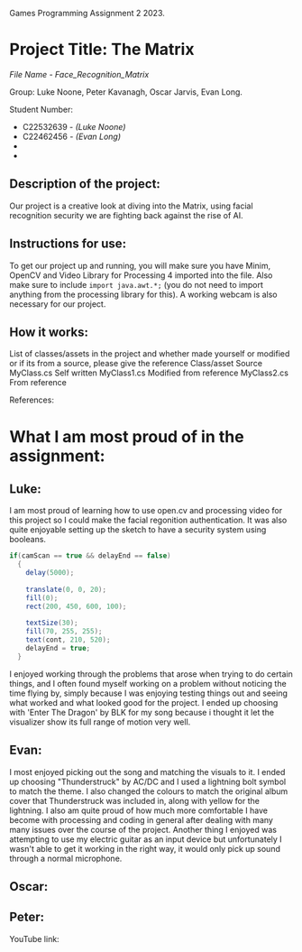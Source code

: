 Games Programming Assignment 2 2023. 

# Project Title: The Matrix
*File Name - Face_Recognition_Matrix*

Group: Luke Noone, Peter Kavanagh, Oscar Jarvis, Evan Long.

Student Number: 
- C22532639 - *(Luke Noone)*
- C22462456 - *(Evan Long)*
- 
- 

## Description of the project:
Our project is a creative look at diving into the Matrix, using facial recognition security we are fighting back against the rise of AI. 

## Instructions for use:
To get our project up and running, you will make sure you have Minim, OpenCV and Video Library for Processing 4 imported into the file. Also make sure to include ```import java.awt.*;``` (you do not need to import anything from the processing library for this). A working webcam is also necessary for our project. 

## How it works:

List of classes/assets in the project and whether made yourself or modified or if its from a source, please give the reference
Class/asset	Source
MyClass.cs	Self written
MyClass1.cs	Modified from reference
MyClass2.cs	From reference


References:

# What I am most proud of in the assignment:
## Luke:
I am most proud of learning how to use open.cv and processing video for this project so I could make the facial regonition authentication. 
It was also quite enjoyable setting up the sketch to have a security system using booleans.
```Java
if(camScan == true && delayEnd == false)
  {
    delay(5000);
    
    translate(0, 0, 20);
    fill(0);
    rect(200, 450, 600, 100);
    
    textSize(30);
    fill(70, 255, 255);
    text(cont, 210, 520);
    delayEnd = true;
  }
```
I enjoyed working through the problems that arose when trying to do certain things, and I often found myself working on a problem without noticing the time flying by, simply because I was enjoying testing things out and seeing what worked and what looked good for the project.
I ended up choosing with 'Enter The Dragon' by BLK for my song because i thought it let the visualizer show its full range of motion very well.

## Evan:
  I most enjoyed picking out the song and matching the visuals to it. I ended up choosing "Thunderstruck" by AC/DC and I used a lightning bolt symbol to match the theme. I also changed the colours to match the original album cover that Thunderstruck was included in, along with yellow for the lightning.
  I also am quite proud of how much more comfortable I have become with processing and coding in general after dealing with many many issues over the course of the project.
  Another thing I enjoyed was attempting to use my electric guitar as an input device but unfortunately I wasn't able to get it working in the right way, it would only pick up sound through a normal microphone.

## Oscar:

## Peter:




YouTube link:


